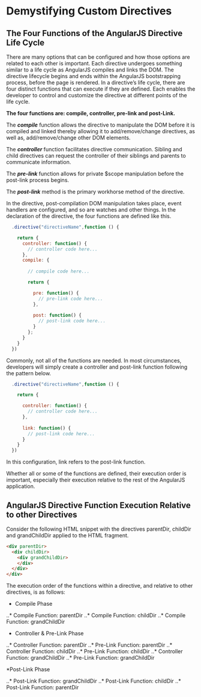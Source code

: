 # Demystifying Custom Directives

## The Four Functions of the AngularJS Directive Life Cycle

There are many options that can be configured and how those options are related to each other is important. Each directive undergoes something similar to a life cycle as AngularJS compiles and links the DOM. The directive lifecycle begins and ends within the AngularJS bootstrapping process, before the page is rendered. In a directive’s life cycle, there are four distinct functions that can execute if they are defined. Each enables the developer to control and customize the directive at different points of the life cycle.

**The four functions are: compile, controller, pre-link and post-Link.**

The **_compile_** function allows the directive to manipulate the DOM before it is compiled and linked thereby allowing it to add/remove/change directives, as well as, add/remove/change other DOM elements.

The **_controller_** function facilitates directive communication. Sibling and child directives can request the controller of their siblings and parents to communicate information.

The **_pre-link_** function allows for private $scope manipulation before the post-link process begins.

The **_post-link_** method is the primary workhorse method of the directive.

In the directive, post-compilation DOM manipulation takes place, event handlers are configured, and so are watches and other things. In the declaration of the directive, the four functions are defined like this.

```js
  .directive("directiveName",function () {

    return {
      controller: function() {
        // controller code here...
      },
      compile: {
  
        // compile code here...

        return {

          pre: function() {
            // pre-link code here...
          },
      
          post: function() {
            // post-link code here...
          }
        };
      }
    }
  })
  ```
  
Commonly, not all of the functions are needed. In most circumstances, developers will simply create a controller and post-link function following the pattern below.

```js
  .directive("directiveName",function () {

    return {

      controller: function() {
        // controller code here...
      },
  
      link: function() {
        // post-link code here...
      }
    }
  })
  ```
  
In this configuration, link refers to the post-link function.

Whether all or some of the functions are defined, their execution order is important, especially their execution relative to the rest of the AngularJS application.

## AngularJS Directive Function Execution Relative to other Directives

Consider the following HTML snippet with the directives parentDir, childDir and grandChildDir applied to the HTML fragment.

```html
<div parentDir>
  <div childDir>
    <div grandChildDir>
    </div>
  </div>
</div>
```
The execution order of the functions within a directive, and relative to other directives, is as follows:

* Compile Phase

..* Compile Function: parentDir
..* Compile Function: childDir
..* Compile Function: grandChildDir

* Controller & Pre-Link Phase

..* Controller Function: parentDir
..* Pre-Link Function: parentDir
..* Controller Function: childDir
..* Pre-Link Function: childDir
..* Controller Function: grandChildDir
..* Pre-Link Function: grandChildDir

*Post-Link Phase

..* Post-Link Function: grandChildDir
..* Post-Link Function: childDir
..* Post-Link Function: parentDir


